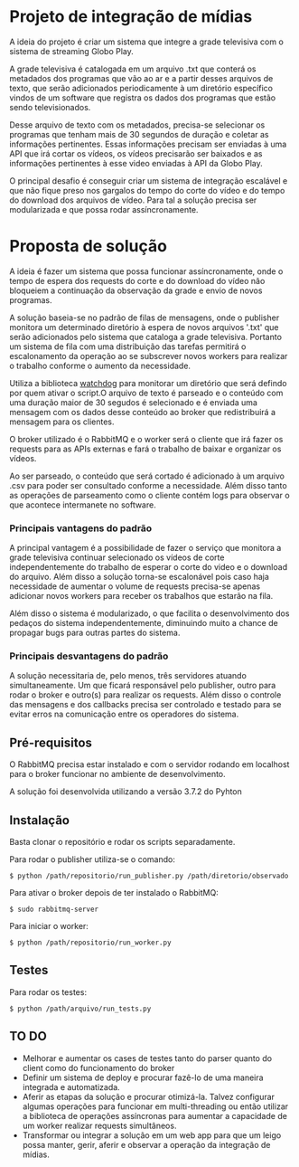 # Projeto de integração de mídias

A ideia do projeto é criar um sistema que integre a grade televisiva com o sistema de streaming Globo Play. 

A grade televisiva é catalogada em um arquivo .txt que conterá os metadados dos programas que vão ao ar e a partir desses arquivos de texto, que serão adicionados periodicamente à um diretório específico vindos de um software que registra os dados dos programas que estão sendo televisionados. 

Desse arquivo de texto com os metadados, precisa-se selecionar os programas que tenham mais de 30 segundos de duração e coletar as informações pertinentes. Essas informações precisam ser enviadas à uma API que irá cortar os vídeos, os vídeos precisarão ser baixados e as informações pertinentes à esse video enviadas à API da Globo Play.

O principal desafio é conseguir criar um sistema de integração escalável e que não fique preso nos gargalos do tempo do corte do vídeo e do tempo do download dos arquivos de vídeo. Para tal a solução precisa ser modularizada e que possa rodar assíncronamente.

# Proposta de solução

A ideia é fazer um sistema que possa funcionar assíncronamente, onde o tempo de espera dos requests do corte e do download do vídeo não bloqueiem a continuação da observação da grade e envio de novos programas.

A solução baseia-se no padrão de filas de mensagens, onde o publisher monitora um determinado diretório à espera de novos arquivos '.txt' que serão adicionados pelo sistema que cataloga a grade televisiva. Portanto um sistema de fila com uma distribuição das tarefas permitirá o escalonamento da operação ao se subscrever novos workers para realizar o trabalho conforme o aumento da necessidade.

Utiliza a biblioteca [watchdog]('https://github.com/gorakhargosh/watchdog') para monitorar um diretório que será defindo por quem ativar o script.O  arquivo de texto é parseado e o conteúdo com uma duração maior de 30 segudos é selecionado e é enviada uma mensagem com os dados desse conteúdo ao broker que redistribuirá a mensagem para os clientes.

O broker utilizado é o RabbitMQ e o worker será o cliente que irá fazer os requests para as APIs externas e fará o trabalho de baixar e organizar os vídeos.

Ao ser parseado, o conteúdo que será cortado é adicionado à um arquivo .csv para poder ser consultado conforme a necessidade. Além disso tanto as operações de parseamento como o cliente contém logs para observar o que acontece intermanete no software.

### Principais vantagens do padrão

A principal vantagem é a possibilidade de fazer o serviço que monitora a grade televisiva continuar selecionado os vídeos de corte independentemente do trabalho de esperar o corte do video e o download do arquivo. Além disso a solução torna-se escalonável pois caso haja necessidade de aumentar o volume de requests precisa-se apenas adicionar novos workers para receber os trabalhos que estarão na fila.

Além disso o sistema é modularizado, o que facilita o desenvolvimento dos pedaços do sistema independentemente, diminuindo muito a chance de propagar bugs para outras partes do sistema.

### Principais desvantagens do padrão

A solução necessitaria de, pelo menos, três servidores atuando simultaneamente. Um que ficará responsável pelo publisher, outro para rodar o broker e outro(s) para realizar os requests. Além disso o controle das mensagens e dos callbacks precisa ser controlado e testado para se evitar erros na comunicação entre os operadores do sistema.

## Pré-requisitos

O RabbitMQ precisa estar instalado e com o servidor rodando em localhost para o broker funcionar no ambiente de desenvolvimento.

A solução foi desenvolvida utilizando a versão 3.7.2 do Pyhton

## Instalação

Basta clonar o repositório e rodar os scripts separadamente. 

Para rodar o publisher utiliza-se o comando:

```
$ python /path/repositorio/run_publisher.py /path/diretorio/observado
```

Para ativar o broker depois de ter instalado o RabbitMQ:

```
$ sudo rabbitmq-server
```

Para iniciar o worker:

```
$ python /path/repositorio/run_worker.py
```

## Testes

Para rodar os testes:

```
$ python /path/arquivo/run_tests.py
```

## TO DO

- Melhorar e aumentar os cases de testes tanto do parser quanto do client como do funcionamento do broker
- Definir um sistema de deploy e procurar fazê-lo de uma maneira integrada e automatizada.
- Aferir as etapas da solução e procurar otimizá-la. Talvez configurar algumas operações para funcionar em multi-threading ou então utilizar a biblioteca de operações assíncronas para aumentar a capacidade de um worker realizar requests simultâneos.
- Transformar ou integrar a solução em um web app para que um leigo possa manter, gerir, aferir e observar a operação da integração de mídias.
